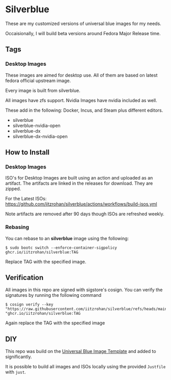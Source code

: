 # Silverblue


These are my customized versions of universal blue images for my needs.

Occaisionally, I will build beta versions around Fedora Major Release time.

## Tags

### Desktop Images

These images are aimed for desktop use. All of them are based on latest fedora official upstream image.

Every image is built from silverblue.

All images have zfs support. Nvidia Images have nvidia included as well.

These add in the following: Docker, Incus, and Steam plus different editors.

- silverblue
- silverblue-nvidia-open
- silverblue-dx
- silverblue-dx-nvidia-open

## How to Install

### Desktop Images

ISO's for Desktop Images are built using an action and uploaded as an artifact. The artifacts are linked in the releases for download. They are zipped.

For the Latest ISOs:
https://github.com/iitzrohan/silverblue/actions/workflows/build-isos.yml

Note artifacts are removed after 90 days though ISOs are refreshed weekly.

### Rebasing

You can rebase to an **silverblue** image using the following:

```console
$ sudo bootc switch --enforce-container-sigpolicy ghcr.io/iitzrohan/silverblue:TAG
```

Replace TAG with the specified image.

## Verification

All images in this repo are signed with sigstore's cosign. You can verify the signatures by running the following command

```console
$ cosign verify --key "https://raw.githubusercontent.com/iitzrohan/silverblue/refs/heads/main/cosign.pub" "ghcr.io/iitzrohan/silverblue:TAG
```

Again replace the TAG with the specified image

## DIY

This repo was build on the [Universal Blue Image Template](https://github.com/ublue-os/image-template) and added to significantly.

It is possible to build all images and ISOs locally using the provided `Justfile` with `just`.